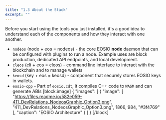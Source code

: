 ```yaml
---
title: "1.3 About the Stack"
excerpt: ""
---
```

Before you start using the tools you just installed, it's a good idea to understand each of the components and how they interact with one another. 

* `nodeos` (node + eos = nodeos)  - the core EOSIO **node** daemon that can be configured with plugins to run a node. Example uses are block production, dedicated API endpoints, and local development. 
* `cleos` (cli + eos = cleos) - command line interface to interact with the blockchain and to manage wallets 
* `keosd` (key + eos = keosd) - component that securely stores EOSIO keys in wallets. 
* `eosio-cpp` - Part of `eosio.cdt`, it compiles C++ code to `WASM` and can generate ABIs
[block:image]
{
  "images": [
    {
      "image": [
        "https://files.readme.io/582e059-411_DevRelations_NodeosGraphic_Option3.png",
        "411_DevRelations_NodeosGraphic_Option3.png",
        1866,
        984,
        "#3f4769"
      ],
      "caption": "EOSIO Architecture"
    }
  ]
}
[/block]